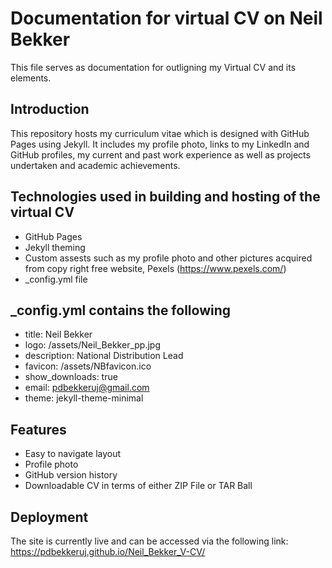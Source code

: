 # Documentation for virtual CV on Neil Bekker

This file serves as documentation for outligning my Virtual CV and its elements.

## Introduction

This repository hosts my curriculum vitae which is designed with GitHub Pages using Jekyll.
It includes my profile photo, links to my LinkedIn and GitHub profiles, my current and past work experience as well as projects undertaken and academic achievements.

## Technologies used in building and hosting of the virtual CV

- GitHub Pages
- Jekyll theming
- Custom assests such as my profile photo and other pictures acquired from copy right free website, Pexels (https://www.pexels.com/)
- _config.yml file

## _config.yml contains the following

- title: Neil Bekker
- logo: /assets/Neil_Bekker_pp.jpg
- description: National Distribution Lead
- favicon: /assets/NBfavicon.ico
- show_downloads: true
- email: pdbekkeruj@gmail.com
- theme: jekyll-theme-minimal

## Features

- Easy to navigate layout
- Profile photo
- GitHub version history
- Downloadable CV in terms of either ZIP File or TAR Ball

## Deployment

The site is currently live and can be accessed via the following link: https://pdbekkeruj.github.io/Neil_Bekker_V-CV/
